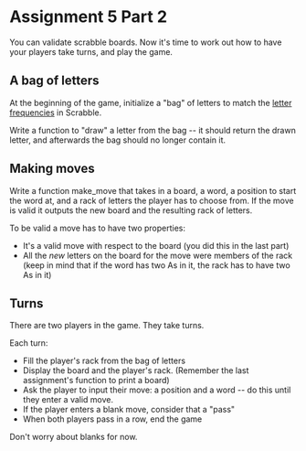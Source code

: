 # Assignment 5 Part 2

You can validate scrabble boards.  Now it's time to work out how to have your
players take turns, and play the game.


## A bag of letters

At the beginning of the game, initialize a "bag" of letters to match the [letter
frequencies](http://en.wikipedia.org/wiki/Scrabble_letter_distributions) in Scrabble.

Write a function to "draw" a letter from the bag -- it should return the drawn
letter, and afterwards the bag should no longer contain it.


## Making moves

Write a function make_move that takes in a board, a word, a position to start
the word at, and a rack of letters the player has to choose from.  If the move
is valid it outputs the new board and the resulting rack of letters.

To be valid a move has to have two properties:

* It's a valid move with respect to the board (you did this in the last part)
* All the *new* letters on the board for the move were members of the rack (keep
  in mind that if the word has two As in it, the rack has to have two As in it)


## Turns

There are two players in the game.  They take turns.

Each turn:

* Fill the player's rack from the bag of letters
* Display the board and the player's rack. (Remember 
  the last assignment's function to print a board)
* Ask the player to input their move: a position and a word -- do this until 
  they enter a valid move.
* If the player enters a blank move, consider that a "pass"
* When both players pass in a row, end the game

Don't worry about blanks for now.